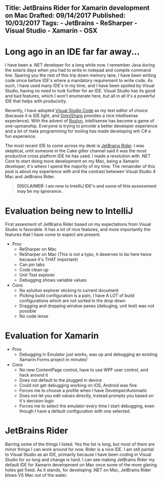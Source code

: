 Title: JetBrains Rider for Xamarin development on Mac
Drafted: 09/14/2017
Published: 10/03/2017
Tags:
    - JetBrains
    - ReSharper
    - Visual Studio
    - Xamarin
    - OSX
---

# Long ago in an IDE far far away...
I have been a .NET developer for a long while now.  I remember Java during the solaris days when you had to write in notepad and compile command line.  Sparing you the rest of this trip down memory lane, I have been writing code since before IDE's where a mandatory requirement to write code.  As such, I have used many IDE's in my time, and I have been spoiled by Visual Studio, having no need to look further for an IDE.  Visual Studio has its good and bad features, which I won't enumerate here,  but all in all it's a powerful IDE that helps with producivity.

Recently, I have adopted [Visual Studio Code](https://code.visualstudio.com/) as my text editor of choice (because it is IDE light, and [OmniSharp](http://www.omnisharp.net/) provides a nice intellisense experience).  With the advent of [Roslyn](https://github.com/dotnet/roslyn), intellisense has become a game of one-upmanship.  Everyone is trying to provide a better developer experience and a lot of meta programming for tooling has made developing wih C# a fun experience.

The most recent IDE to come across my desk is [JetBrains Rider](https://www.jetbrains.com/rider/).  I was skeptical, until someone in the Cake gitter channel said it was the most productive cross platform IDE he has used.  I made a resolution with .NET Core to start doing more development on my Mac, being a Xamarin developer, it's where I spend the majority of my time.  The remainder of this post is about my experience with and the contrast betwwen Visual Studio 4 Mac and JetBrains Rider.  


> **DISCLAIMER: I am new to IntelliJ IDE's and some of this assessment may be my ignorance.**

# Evaluation being new to IntelliJ
First assesment of JetBrains Rider based on my expectations from Visual Studio is favorable.  It has a lot of nice features, and more importantly the features that I have come to expect are present.
- Pros
    - ReSharper on Mac
    - ReSharper on Mac (This is not a typo, it deserves to be here twice because it's THAT important)
    - Can pin tabs
    - Code clean up
    - Unit Test explorer
    - Debugging shows variable values
- Cons
    - No solution explorer sticking to current document
    - Picking build configuration is a pain, I have A LOT of build configurations which are not sorted in the drop down
    - Dragging and dropping window panes (debuging, unit test) was not possible
    - No code lense

# Evaluation for Xamarin
- Pros
    - Debugging in Emulator just works, was up and debugging an existing Xamarin.Forms project in minutes!
- Cons
    - No new ContentPage control, have to use WPF user control, and hack around it
    - Does not default to the plugged in device
    - Could not get debugging working on iOS, Android was fine
    - Forces me to choose a profile when I have Developer/Automatic
    - Does not let you edit values directly, instead prompts you based on it's decision logic
    - Forces me to select the emulator every time I start debugging, even though I have a default configuration with one selected.

# JetBrains Rider
Barring some of the things I listed. Yes the list is long, but most of them are minor things I can work around for now. Rider is a nice IDE. I am still partial to Visual Studio as an IDE, primarily because I have been coding in Visual Studio for so long and change is hard.  I can see making JetBrains Rider my default IDE for Xamarin development on Mac once some of the more glaring holes get fixed.  As it stands, for developing .NET on Mac, JetBrains Rider blows VS Mac out of the water.
